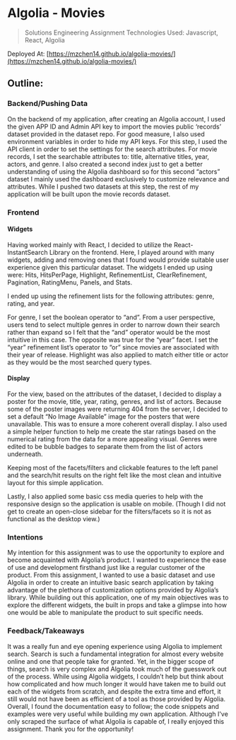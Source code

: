 # Algolia - Movies

> Solutions Engineering Assignment
> Technologies Used: Javascript, React, Algolia

Deployed At: [https://mzchen14.github.io/algolia-movies/](https://mzchen14.github.io/algolia-movies/)

## Outline:

### Backend/Pushing Data

On the backend of my application, after creating an Algolia account, I used the given APP ID and Admin API key to import the movies public ‘records’ dataset provided in the dataset repo. For good measure, I also used environment variables in order to hide my API keys. For this step, I used the API client in order to set the settings for the search attributes. For movie records, I set the searchable attributes to: title, alternative titles, year, actors, and genre. I also created a second index just to get a better understanding of using the Algolia dashboard so for this second “actors” dataset I mainly used the dashboard exclusively to customize relevance and attributes. While I pushed two datasets at this step, the rest of my application will be built upon the movie records dataset.

### Frontend

#### Widgets

Having worked mainly with React, I decided to utilize the React-InstantSearch Library on the frontend. Here, I played around with many widgets, adding and removing ones that I found would provide suitable user experience given this particular dataset. The widgets I ended up using were: Hits, HitsPerPage, Highlight, RefinementList, ClearRefinement, Pagination, RatingMenu, Panels, and Stats.

I ended up using the refinement lists for the following attributes: genre, rating, and year.

For genre, I set the boolean operator to “and”. From a user perspective, users tend to select multiple genres in order to narrow down their search rather than expand so I felt that the “and” operator would be the most intuitive in this case. The opposite was true for the “year” facet. I set the “year” refinement list’s operator to “or” since movies are associated with their year of release. Highlight was also applied to match either title or actor as they would be the most searched query types.

#### Display

For the view, based on the attributes of the dataset, I decided to display a poster for the movie, title, year, rating, genres, and list of actors. Because some of the poster images were returning 404 from the server, I decided to set a default “No Image Available” image for the posters that were unavailable. This was to ensure a more coherent overall display. I also used a simple helper function to help me create the star ratings based on the numerical rating from the data for a more appealing visual. Genres were edited to be bubble badges to separate them from the list of actors underneath.

Keeping most of the facets/filters and clickable features to the left panel and the search/hit results on the right felt like the most clean and intuitive layout for this simple application.

Lastly, I also applied some basic css media queries to help with the responsive design so the application is usable on mobile. (Though I did not get to create an open-close sidebar for the filters/facets so it is not as functional as the desktop view.)

### Intentions

My intention for this assignment was to use the opportunity to explore and become acquainted with Algolia’s product. I wanted to experience the ease of use and development firsthand just like a regular customer of the product. From this assignment, I wanted to use a basic dataset and use Algolia in order to create an intuitive basic search application by taking advantage of the plethora of customization options provided by Algolia’s library. While building out this application, one of my main objectives was to explore the different widgets, the built in props and take a glimpse into how one would be able to manipulate the product to suit specific needs.

### Feedback/Takeaways

It was a really fun and eye opening experience using Algolia to implement search. Search is such a fundamental integration for almost every website online and one that people take for granted. Yet, in the bigger scope of things, search is very complex and Algolia took much of the guesswork out of the process. While using Algolia widgets, I couldn’t help but think about how complicated and how much longer it would have taken me to build out each of the widgets from scratch, and despite the extra time and effort, it still would not have been as efficient of a tool as those provided by Algolia. Overall, I found the documentation easy to follow; the code snippets and examples were very useful while building my own application. Although I've only scraped the surface of what Algolia is capable of, I really enjoyed this assignment. Thank you for the opportunity!
